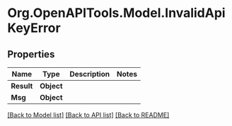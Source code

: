 
# Org.OpenAPITools.Model.InvalidApiKeyError

## Properties

Name | Type | Description | Notes
------------ | ------------- | ------------- | -------------
**Result** | **Object** |  | 
**Msg** | **Object** |  | 

[[Back to Model list]](../README.md#documentation-for-models)
[[Back to API list]](../README.md#documentation-for-api-endpoints)
[[Back to README]](../README.md)

